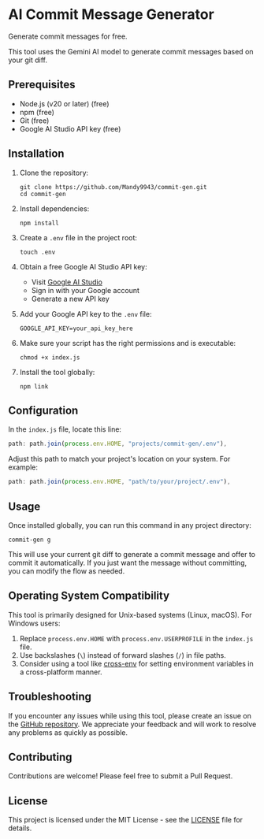 # AI Commit Message Generator

Generate commit messages for free.

This tool uses the Gemini AI model to generate commit messages based on your git diff.

## Prerequisites

* Node.js (v20 or later) (free)
* npm (free)
* Git (free)
* Google AI Studio API key (free)

## Installation

1. Clone the repository:
   ```
   git clone https://github.com/Mandy9943/commit-gen.git
   cd commit-gen
   ```

2. Install dependencies:
   ```
   npm install
   ```

3. Create a `.env` file in the project root:
   ```
   touch .env
   ```

4. Obtain a free Google AI Studio API key:
   - Visit [Google AI Studio](https://aistudio.google.com/app/apikey)
   - Sign in with your Google account
   - Generate a new API key

5. Add your Google API key to the `.env` file:
   ```
   GOOGLE_API_KEY=your_api_key_here
   ```

6. Make sure your script has the right permissions and is executable:
   ```
   chmod +x index.js
   ```

7. Install the tool globally:
   ```
   npm link
   ```

## Configuration

In the `index.js` file, locate this line:
```javascript
path: path.join(process.env.HOME, "projects/commit-gen/.env"),
```
Adjust this path to match your project's location on your system. For example:
```javascript
path: path.join(process.env.HOME, "path/to/your/project/.env"),
```

## Usage

Once installed globally, you can run this command in any project directory:

```
commit-gen g
```

This will use your current git diff to generate a commit message and offer to commit it automatically. If you just want the message without committing, you can modify the flow as needed.

## Operating System Compatibility

This tool is primarily designed for Unix-based systems (Linux, macOS). For Windows users:

1. Replace `process.env.HOME` with `process.env.USERPROFILE` in the `index.js` file.
2. Use backslashes (`\`) instead of forward slashes (`/`) in file paths.
3. Consider using a tool like [cross-env](https://www.npmjs.com/package/cross-env) for setting environment variables in a cross-platform manner.

## Troubleshooting

If you encounter any issues while using this tool, please create an issue on the [GitHub repository](https://github.com/Mandy9943/commit-gen). We appreciate your feedback and will work to resolve any problems as quickly as possible.

## Contributing

Contributions are welcome! Please feel free to submit a Pull Request.

## License

This project is licensed under the MIT License - see the [LICENSE](LICENSE) file for details.